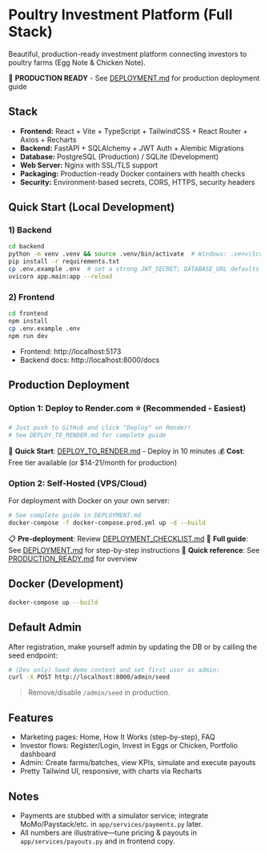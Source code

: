 # Poultry Investment Platform (Full Stack)

Beautiful, production-ready investment platform connecting investors to poultry farms (Egg Note & Chicken Note).

🚀 **PRODUCTION READY** - See [DEPLOYMENT.md](DEPLOYMENT.md) for production deployment guide

## Stack
- **Frontend:** React + Vite + TypeScript + TailwindCSS + React Router + Axios + Recharts
- **Backend:** FastAPI + SQLAlchemy + JWT Auth + Alembic Migrations
- **Database:** PostgreSQL (Production) / SQLite (Development)
- **Web Server:** Nginx with SSL/TLS support
- **Packaging:** Production-ready Docker containers with health checks
- **Security:** Environment-based secrets, CORS, HTTPS, security headers

## Quick Start (Local Development)

### 1) Backend
```bash
cd backend
python -m venv .venv && source .venv/bin/activate  # Windows: .venv\Scripts\activate
pip install -r requirements.txt
cp .env.example .env  # set a strong JWT_SECRET; DATABASE_URL defaults to sqlite
uvicorn app.main:app --reload
```

### 2) Frontend
```bash
cd frontend
npm install
cp .env.example .env
npm run dev
```

- Frontend: http://localhost:5173
- Backend docs: http://localhost:8000/docs

## Production Deployment

### Option 1: Deploy to Render.com ⭐ (Recommended - Easiest)

```bash
# Just push to GitHub and click "Deploy" on Render!
# See DEPLOY_TO_RENDER.md for complete guide
```

🚀 **Quick Start**: [DEPLOY_TO_RENDER.md](DEPLOY_TO_RENDER.md) - Deploy in 10 minutes
💰 **Cost**: Free tier available (or $14-21/month for production)

### Option 2: Self-Hosted (VPS/Cloud)

For deployment with Docker on your own server:

```bash
# See complete guide in DEPLOYMENT.md
docker-compose -f docker-compose.prod.yml up -d --build
```

📋 **Pre-deployment**: Review [DEPLOYMENT_CHECKLIST.md](DEPLOYMENT_CHECKLIST.md)
📖 **Full guide**: See [DEPLOYMENT.md](DEPLOYMENT.md) for step-by-step instructions
🎯 **Quick reference**: See [PRODUCTION_READY.md](PRODUCTION_READY.md) for overview

## Docker (Development)
```bash
docker-compose up --build
```

## Default Admin
After registration, make yourself admin by updating the DB or by calling the seed endpoint:
```bash
# (Dev only) Seed demo content and set first user as admin:
curl -X POST http://localhost:8000/admin/seed
```
> Remove/disable `/admin/seed` in production.

## Features
- Marketing pages: Home, How It Works (step-by-step), FAQ
- Investor flows: Register/Login, Invest in Eggs or Chicken, Portfolio dashboard
- Admin: Create farms/batches, view KPIs, simulate and execute payouts
- Pretty Tailwind UI, responsive, with charts via Recharts

## Notes
- Payments are stubbed with a simulator service; integrate MoMo/Paystack/etc. in `app/services/payments.py` later.
- All numbers are illustrative—tune pricing & payouts in `app/services/payouts.py` and in frontend copy.
